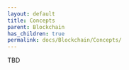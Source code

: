 ```yaml
---
layout: default
title: Concepts
parent: Blockchain
has_children: true
permalink: docs/Blockchain/Concepts/
---
```


TBD